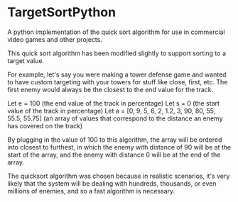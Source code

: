# TargetSortPython
 A python implementation of the quick sort algorithm for use in commercial video games and other projects.

 This quick sort algorithm has been modified slightly to support sorting to a target value.

 For example, let's say you were making a tower defense game and wanted to have custom targeting with your towers for stuff like close, first, etc. The first enemy would always be the closest to the end value for the track.

 Let e = 100 (the end value of the track in percentage)
 Let s = 0 (the start value of the track in percentage)
 Let a = [0, 9, 5, 6, 2, 1.2, 3, 90, 80, 55, 55.5, 55.75] (an array of values that correspond to the distance an enemy has covered on the track)

 By plugging in the value of 100 to this algorithm, the array will be ordered into closest to furthest, in which the enemy with distance of 90 will be at the start of the array, and the enemy with distance 0 will be at the end of the array.

 The quicksort algorithm was chosen because in realistic scenarios, it's very likely that the system will be dealing with hundreds, thousands, or even millions of enemies, and so a fast algorithm is necessary.

